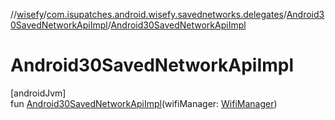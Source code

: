 //[wisefy](../../../index.md)/[com.isupatches.android.wisefy.savednetworks.delegates](../index.md)/[Android30SavedNetworkApiImpl](index.md)/[Android30SavedNetworkApiImpl](-android30-saved-network-api-impl.md)

# Android30SavedNetworkApiImpl

[androidJvm]\
fun [Android30SavedNetworkApiImpl](-android30-saved-network-api-impl.md)(wifiManager: [WifiManager](https://developer.android.com/reference/kotlin/android/net/wifi/WifiManager.html))
